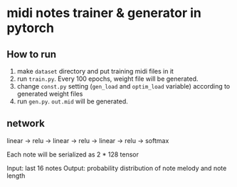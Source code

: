 # midi notes trainer & generator in pytorch

## How to run

1. make `dataset` directory and put training midi files in it
2. run `train.py`. Every 100 epochs, weight file will be generated.
3. change `const.py` setting (`gen_load` and `optim_load` variable) according to generated weight files
4. run `gen.py`. `out.mid` will be generated.

## network

linear -> relu -> linear -> relu -> linear -> relu -> softmax

Each note will be serialized as 2 * 128 tensor

Input: last 16 notes
Output: probability distribution of note melody and note length

